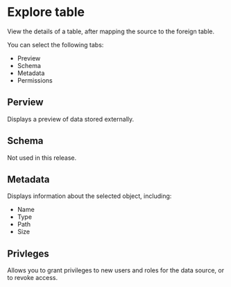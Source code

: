 # Explore table
View the details of a table, after mapping the source to the foreign table.

You can select the following tabs:

- Preview
- Schema
- Metadata
- Permissions

## Perview

Displays a preview of data stored externally.

## Schema

Not used in this release.

## Metadata
Displays information about the selected object, including:
- Name
- Type
- Path
- Size

## Privleges

Allows you to grant privileges to new users and roles for the data source, or to revoke access. 